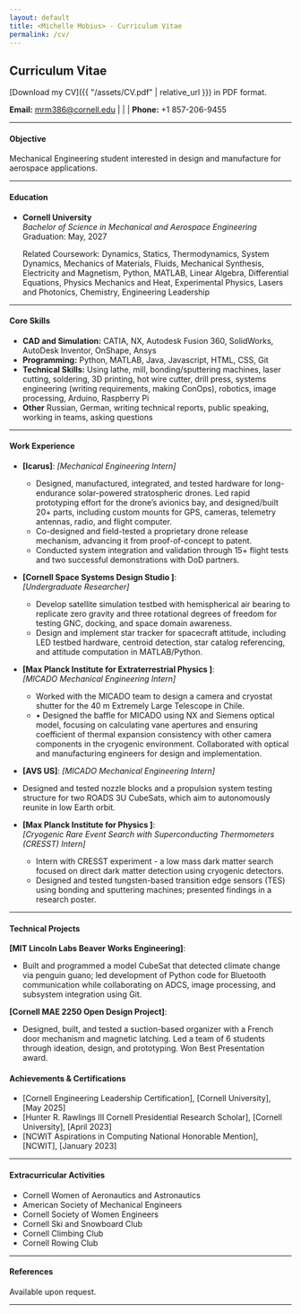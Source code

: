 ```yaml
---
layout: default
title: <Michelle Mobius> - Curriculum Vitae
permalink: /cv/
---
```

## Curriculum Vitae

[Download my CV]({{ "/assets/CV.pdf" | relative_url }}) in PDF format.


**Email:** [mrm386@cornell.edu](mailto:mrm386@cornell.edu) | | | **Phone:** +1 857-206-9455

---

#### Objective
Mechanical Engineering student interested in design and manufacture for aerospace applications.

---

#### Education
- **Cornell University**  
  *Bachelor of Science in Mechanical and Aerospace Engineering*  
  Graduation: May, 2027

  Related Coursework: Dynamics, Statics, Thermodynamics, System Dynamics, Mechanics of Materials, Fluids, Mechanical Synthesis, Electricity and Magnetism, Python, MATLAB, Linear Algebra, Differential Equations, Physics Mechanics and Heat, Experimental Physics, Lasers and Photonics, Chemistry, Engineering Leadership

---

#### Core Skills
- **CAD and Simulation:** CATIA, NX, Autodesk Fusion 360, SolidWorks, AutoDesk Inventor, OnShape, Ansys 
- **Programming:** Python, MATLAB, Java, Javascript, HTML, CSS, Git
- **Technical Skills:** Using lathe, mill, bonding/sputtering machines, laser cutting, soldering, 3D printing, hot wire cutter, drill press, systems engineering (writing requirements, making ConOps), robotics, image processing, Arduino, Raspberry Pi
- **Other** Russian, German, writing technical reports, public speaking, working in teams, asking questions

---

#### Work Experience 
- **[Icarus]**: 
*[Mechanical Engineering Intern]*  
  - Designed, manufactured, integrated, and tested hardware for long-endurance solar-powered stratospheric drones. Led rapid prototyping effort for the drone’s avionics bay, and designed/built 20+ parts, including custom mounts for GPS, cameras, telemetry antennas, radio, and flight computer.
  - Co-designed and field-tested a proprietary drone release mechanism, advancing it from proof-of-concept to patent.
  - Conducted system integration and validation through 15+ flight tests and two successful demonstrations with DoD partners.

- **[Cornell Space Systems Design Studio ]**:  
  *[Undergraduate Researcher]*  
  - Develop satellite simulation testbed with hemispherical air bearing to replicate zero gravity and three rotational degrees of freedom for testing GNC, docking, and space domain awareness.
  - Design and implement star tracker for spacecraft attitude, including LED testbed hardware, centroid detection, star catalog referencing, and attitude computation in MATLAB/Python.

- **[Max Planck Institute for Extraterrestrial Physics ]**:  
  *[MICADO Mechanical Engineering Intern]*  
  - Worked with the MICADO team to design a camera and cryostat shutter for the 40 m Extremely Large Telescope in Chile.
  - • Designed the baffle for MICADO using NX and Siemens optical model, focusing on calculating vane apertures and ensuring coefficient of thermal expansion consistency with other camera components in the cryogenic environment. Collaborated with optical and manufacturing engineers for design and implementation.

- **[AVS US]**: 
*[MICADO Mechanical Engineering Intern]* 
- Designed and tested nozzle blocks and a propulsion system testing structure for two ROADS 3U CubeSats, which aim to autonomously reunite in low Earth orbit.

- **[Max Planck Institute for Physics ]**:  
  *[Cryogenic Rare Event Search with Superconducting Thermometers (CRESST) Intern]*  
  - Intern with CRESST experiment - a low mass dark matter search focused on direct dark matter detection using cryogenic detectors.
  - Designed and tested tungsten-based transition edge sensors (TES) using bonding and sputtering machines; presented findings in a research poster.

---

#### Technical Projects
**[MIT Lincoln Labs Beaver Works Engineering]**:
 - Built and programmed a model CubeSat that detected climate change via penguin guano; led development of Python code for Bluetooth communication while collaborating on ADCS, image processing, and subsystem integration using Git.

**[Cornell MAE 2250 Open Design Project]**:
  - Designed, built, and tested a suction-based organizer with a French door mechanism and magnetic latching. Led a team of 6 students through ideation, design, and prototyping. Won Best Presentation award.

#### Achievements & Certifications
- [Cornell Engineering Leadership Certification], [Cornell University], [May 2025] 
- [Hunter R. Rawlings III Cornell Presidential Research Scholar], [Cornell University], [April 2023] 
- [NCWIT Aspirations in Computing National Honorable Mention], [NCWIT], [January 2023]   

---

#### Extracurricular Activities
- Cornell Women of Aeronautics and Astronautics
- American Society of Mechanical Engineers  
- Cornell Society of Women Engineers
- Cornell Ski and Snowboard Club
- Cornell Climbing Club
- Cornell Rowing Club  

---

#### References
Available upon request.

---
